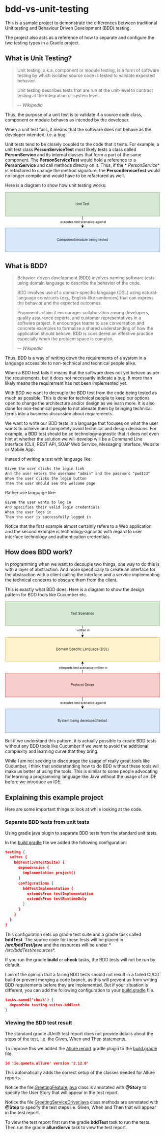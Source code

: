# bdd-vs-unit-testing

This is a sample project to demonstrate the differences between traditional Unit testing and Behaviour Driven
Development (BDD) testing.

The project also acts as a reference of how to separate and configure the two testing types in a Gradle project.

## What is Unit Testing?

> Unit testing, a.k.a. component or module testing, is a form of software testing by which isolated source code is
> tested to validate expected behavior.
>
> Unit testing describes tests that are run at the unit-level to contrast testing at the integration or system level.
>
> -- <cite>Wikipedia</cite>

Thus, the purpose of a unit test is to validate if a source code class, component or module behaves as intended by the
developer.

When a unit test fails, it means that the software does not behave as the developer intended, i.e. a bug.

Unit tests tend to be closely coupled to the code that it tests. For example, a unit test class **PersonServiceTest**
most likely tests a class called **PersonService** and its internal classes that form a part of the same component.
The **PersonServiceTest** would hold a reference to a **PersonService** and call methods directly on it. Thus, if the *
*PersonService** is refactored to change the method signature, the **PersonServiceTest** would no longer compile and
would have to be refactored as well.

Here is a diagram to show how unit testing works:

![Unit Test](/Documentation/Unit%20Test.drawio.png)

## What is BDD?

> Behavior-driven development (BDD) involves naming software tests using domain language to describe the behavior of the
> code.
>
> BDD involves use of a domain-specific language (DSL) using natural-language constructs (e.g., English-like sentences)
> that can express the behavior and the expected outcomes.
>
> Proponents claim it encourages collaboration among developers, quality assurance experts, and customer representatives
> in a software project. It encourages teams to use conversation and concrete examples to formalize a shared
> understanding of how the application should behave. BDD is considered an effective practice especially when the
> problem space is complex.
>
> -- <cite>Wikipedia</cite>

Thus, BDD is a way of writing down the requirements of a system in a language accessible to non-technical and technical
people alike.

When a BDD test fails it means that the software does not yet behave as per the requirements, but it does not
necessarily indicate a bug. It more than likely means the requirement has not been implemented yet.

With BDD we want to decouple the BDD test from the code being tested as much as possible. This is done for technical
people to keep our options open to change the architecture and/or design as we learn more. It is also done for
non-technical people to not alienate them by bringing technical terms into a business discussion about requirements.

We want to write our BDD tests in a language that focuses on what the user wants to achieve and completely avoid
technical and design decisions. For example, a BDD test should be so technology-agnostic that it does not even hint at
whether the solution we will develop will be a Command Line Interface (CLI), REST API, SOAP Web Service, Messaging
interface, Website or Mobile App.

Instead of writing a test with language like:

```
Given the user clicks the login link
And the user enters the username "admin" and the password "pwd123"
When the user clicks the login button
Then the user should see the welcome page
```

Rather use language like:

```
Given the user wants to log in
And specifies their valid login credentials
When the user logs in
Then the user is successfully logged in
```

Notice that the first example almost certainly refers to a Web application and the second example is
technology-agnostic with regard to user interface technology and authentication credentials.

## How does BDD work?

In programming when we want to decouple two things, one way to do this is with a layer of abstraction. And more
specifically to create an interface for the abstraction with a client calling the interface and a service implementing
the technical concerns to obscure them from the client.

This is exactly what BDD does. Here is a diagram to show the design pattern for BDD tools like Cucumber etc.

![BDD](/Documentation/BDD.drawio.png)

But if we understand this pattern, it is actually possible to create BDD tests without any BDD tools like Cucumber if we
want to avoid the additional complexity and learning curve that they bring.

While I am not seeking to discourage the usage of really great tools like Cucumber, I think that understanding how to do
BDD without these tools will make us better at using the tools. This is similar to some people advocating for learning a
programming language like Java without the usage of an IDE before we introduce an IDE.

## Explaining this example project

Here are some important things to look at while looking at the code.

### Separate BDD tests from unit tests

Using gradle java plugin to separate BDD tests from the standard unit tests.

In the [build.gradle](./build.gradle) file we added the following configuration:

```json
testing {
  suites {
    bddTest(JvmTestSuite) {
      dependencies {
        implementation project()
      }
      configurations {
        bddTestImplementation {
          extendsFrom testImplementation
          extendsFrom testRuntimeOnly
        }
      }
    }
  }
}
```

This configuration sets up gradle test suite and a gradle task called **bddTest**.
The source code for these tests will be placed in **/src/bddTest/java** and the resources will be under *
*/src/bddTest/resources**.

If you run the gradle **build** or **check** tasks, the BDD tests will not be run by default.

I am of the opinion that a failing BDD tests should not result in a failed CI/CD build or prevent merging a code branch,
as this will prevent us from writing BDD requirements before they are implemented. But if your situation is different,
you can add the following configuration to your [build.gradle](./build.gradle) file.

```json
tasks.named('check') {
  dependsOn testing.suites.bddTest
}
```

### Viewing the BDD test result

The standard gradle JUnit5 test report does not provide details about the steps of the test, i.e. the Given, When and
Then statements.

To improve this we added the [Allure report](https://allurereport.org/) gradle plugin to
the [build.gradle](./build.gradle) file.

```json
id 'io.qameta.allure' version '2.12.0'
```

This automatically adds the correct setup of the classes needed for Allure reports.

Notice the file [GreetingFeature.java](./src/bddTest/java/net/binarypaper/bdd_vs_unit_testing/bdd/GreetingFeature.java)
class is annotated with **@Story** to specify the User Story that will appear in the test report.

Notice the
file [GreetingServiceDriver.java](./src/bddTest/java/net/binarypaper/bdd_vs_unit_testing/bdd/GreetingServiceDriver.java)
class methods are annotated with **@Step** to specify the test steps i.e. Given, When and Then that will appear in the
test report.

To view the test report first run the gradle **bddTest** task to run the tests.
Then run the gradle **allureServe** task to view the test report.